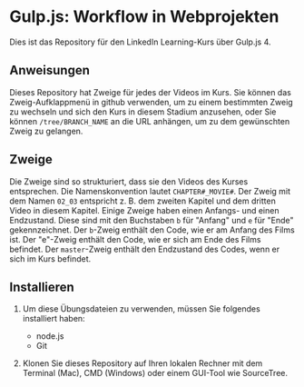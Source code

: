 # Gulp.js: Workflow in Webprojekten

Dies ist das Repository für den LinkedIn Learning-Kurs über Gulp.js 4. 

## Anweisungen

Dieses Repository hat Zweige für jedes der Videos im Kurs. Sie können das Zweig-Aufklappmenü in github verwenden, um zu einem bestimmten Zweig zu wechseln und sich den Kurs in diesem Stadium anzusehen, oder Sie können `/tree/BRANCH_NAME` an die URL anhängen, um zu dem gewünschten Zweig zu gelangen.

## Zweige

Die Zweige sind so strukturiert, dass sie den Videos des Kurses entsprechen. Die Namenskonvention lautet `CHAPTER#_MOVIE#`. Der Zweig mit dem Namen `02_03` entspricht z. B. dem zweiten Kapitel und dem dritten Video in diesem Kapitel.
Einige Zweige haben einen Anfangs- und einen Endzustand. Diese sind mit den Buchstaben `b` für "Anfang" und `e` für "Ende" gekennzeichnet. Der `b`-Zweig enthält den Code, wie er am Anfang des Films ist. Der "e"-Zweig enthält den Code, wie er sich am Ende des Films befindet. Der `master`-Zweig enthält den Endzustand des Codes, wenn er sich im Kurs befindet.

## Installieren

1. Um diese Übungsdateien zu verwenden, müssen Sie folgendes installiert haben:

   - node.js
   - Git

2. Klonen Sie dieses Repository auf Ihren lokalen Rechner mit dem Terminal (Mac), CMD (Windows) oder einem GUI-Tool wie SourceTree.

